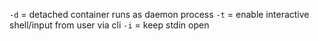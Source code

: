```-d``` = detached container runs as daemon process
```-t``` = enable interactive shell/input from user via cli
```-i``` = keep stdin open